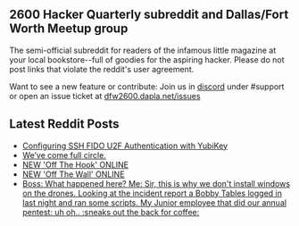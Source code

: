 ## 2600 Hacker Quarterly subreddit and Dallas/Fort Worth Meetup group
The semi-official subreddit for readers of the infamous little magazine at your local bookstore--full of goodies for the aspiring hacker. Please do not post links that violate the reddit's user agreement.

Want to see a new feature or contribute: 
Join us in [discord](https://dfw2600.dapla.net/chat) under #support or open an issue ticket at [dfw2600.dapla.net/issues](https://dfw2600.dapla.net/issues)

## Latest Reddit Posts
<!-- BLOG-POST-LIST:START -->
- [Configuring SSH FIDO U2F Authentication with YubiKey](https://www.reddit.com/r/2600/comments/sydezt/configuring_ssh_fido_u2f_authentication_with/)
- [We’ve come full circle.](https://www.reddit.com/r/2600/comments/sw2xkt/weve_come_full_circle/)
- [NEW 'Off The Hook' ONLINE](https://2600.com/hook/16-02-2022)
- [NEW 'Off The Wall' ONLINE](https://2600.com/wall/15-02-2022)
- [Boss: What happened here? Me: Sir, this is why we don't install windows on the drones. Looking at the incident report a Bobby Tables logged in last night and ran some scripts. My Junior employee that did our annual pentest: uh oh.. :sneaks out the back for coffee:](https://www.reddit.com/r/2600/comments/sn8mh8/boss_what_happened_here_me_sir_this_is_why_we/)
<!-- BLOG-POST-LIST:END -->

